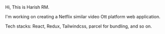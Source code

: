 Hi, This is Harish RM.

I'm working on creating a Netflix similar video Ott platform web application.

Tech stacks:
React, Redux, Tailwindcss, parcel for bundling, and so on.
